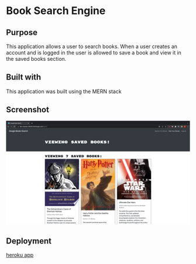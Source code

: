 # Book Search Engine 

## Purpose
This application allows a user to search books. When a user creates an account and is logged in the user is allowed to save a book and view it in the saved books section.

## Built with
This application was built using the MERN stack 

## Screenshot
![html](client/public/screenshot.png)

## Deployment
[heroku app](https://fast-reaches-48234.herokuapp.com/)

